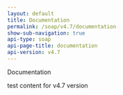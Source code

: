 ```yaml
---
layout: default
title: Documentation
permalink: /soap/v4.7/documentation
show-sub-navigation: true
api-type: soap
api-page-title: documentation
api-version: v4.7
---
```


Documentation

test content for v4.7 version
